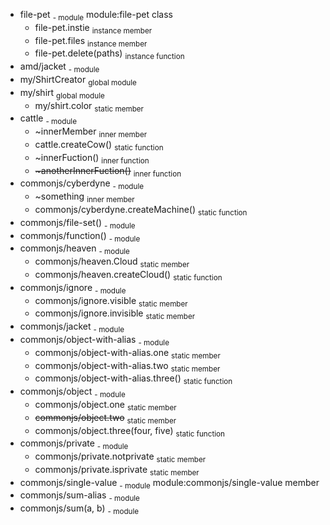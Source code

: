 * file-pet <sub>- module</sub> module:file-pet class
  * file-pet.instie <sub>instance member</sub>
  * file-pet.files <sub>instance member</sub>
  * file-pet.delete(paths) <sub>instance function</sub>
* amd/jacket <sub>- module</sub> 
* my/ShirtCreator <sub>global module</sub> 
* my/shirt <sub>global module</sub> 
  * my/shirt.color <sub>static member</sub>
* cattle <sub>- module</sub> 
  * ~innerMember <sub>inner member</sub>
  * cattle.createCow() <sub>static function</sub>
  * \~innerFuction() <sub>inner function</sub>
  * ~~\~anotherInnerFuction()~~ <sub>inner function</sub>
* commonjs/cyberdyne <sub>- module</sub> 
  * ~something <sub>inner member</sub>
  * commonjs/cyberdyne.createMachine() <sub>static function</sub>
* commonjs/file-set() <sub>- module</sub> 
* commonjs/function() <sub>- module</sub> 
* commonjs/heaven <sub>- module</sub> 
  * commonjs/heaven.Cloud <sub>static member</sub>
  * commonjs/heaven.createCloud() <sub>static function</sub>
* commonjs/ignore <sub>- module</sub> 
  * commonjs/ignore.visible <sub>static member</sub>
  * commonjs/ignore.invisible <sub>static member</sub>
* commonjs/jacket <sub>- module</sub> 
* commonjs/object-with-alias <sub>- module</sub> 
  * commonjs/object-with-alias.one <sub>static member</sub>
  * commonjs/object-with-alias.two <sub>static member</sub>
  * commonjs/object-with-alias.three() <sub>static function</sub>
* commonjs/object <sub>- module</sub> 
  * commonjs/object.one <sub>static member</sub>
  * ~~commonjs/object.two~~ <sub>static member</sub>
  * commonjs/object.three(four, five) <sub>static function</sub>
* commonjs/private <sub>- module</sub> 
  * commonjs/private.notprivate <sub>static member</sub>
  * commonjs/private.isprivate <sub>static member</sub>
* commonjs/single-value <sub>- module</sub> module:commonjs/single-value member
* commonjs/sum-alias <sub>- module</sub> 
* commonjs/sum(a, b) <sub>- module</sub> 
